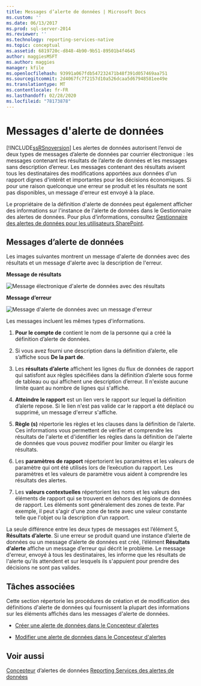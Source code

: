 ```yaml
---
title: Messages d’alerte de données | Microsoft Docs
ms.custom: ''
ms.date: 06/13/2017
ms.prod: sql-server-2014
ms.reviewer: ''
ms.technology: reporting-services-native
ms.topic: conceptual
ms.assetid: 6819720c-d848-4b90-9b51-89501b4f4645
author: maggiesMSFT
ms.author: maggies
manager: kfile
ms.openlocfilehash: 93991a067fdb547232471b48f391d057469aa751
ms.sourcegitcommit: 2d4067fc7f2157d10a526dcaa5d67948581ee49e
ms.translationtype: MT
ms.contentlocale: fr-FR
ms.lasthandoff: 02/28/2020
ms.locfileid: "78173878"
---
```

# <a name="data-alert-messages"></a>Messages d'alerte de données
  
  [!INCLUDE[ssRSnoversion](../includes/ssrsnoversion-md.md)] Les alertes de données autorisent l’envoi de deux types de messages d’alerte de données par courrier électronique : les messages contenant les résultats de l’alerte de données et les messages sans description d’erreur. Les messages contenant des résultats avisent tous les destinataires des modifications apportées aux données d'un rapport dignes d'intérêt et importantes pour les décisions économiques. Si pour une raison quelconque une erreur se produit et les résultats ne sont pas disponibles, un message d'erreur est envoyé à la place.

 Le propriétaire de la définition d'alerte de données peut également afficher des informations sur l'instance de l'alerte de données dans le Gestionnaire des alertes de données. Pour plus d’informations, consultez [Gestionnaire des alertes de données pour les utilisateurs SharePoint](../../2014/reporting-services/data-alert-manager-for-sharepoint-users.md).

##  <a name="DataAlertMessages"></a>Messages d’alerte de données
 Les images suivantes montrent un message d'alerte de données avec des résultats et un message d'alerte avec la description de l'erreur.

 **Message de résultats**

 ![Message électronique d'alerte de données avec des résultats](media/rs-alertmessageresults.gif "Message électronique d'alerte de données avec des résultats")

 **Message d’erreur**

 ![Message d'alerte de données avec un message d'erreur](media/rs-alertmessageerrror.gif "Message d'alerte de données avec un message d'erreur")

 Les messages incluent les mêmes types d'informations.

1.  **Pour le compte de** contient le nom de la personne qui a créé la définition d’alerte de données.

2.  Si vous avez fourni une description dans la définition d’alerte, elle s’affiche sous **De la part de**.

3.  Les **résultats d’alerte** affichent les lignes du flux de données de rapport qui satisfont aux règles spécifiées dans la définition d’alerte sous forme de tableau ou qui affichent une description d’erreur. Il n'existe aucune limite quant au nombre de lignes qui s'affiche.

4.  **Atteindre le rapport** est un lien vers le rapport sur lequel la définition d’alerte repose. Si le lien n'est pas valide car le rapport a été déplacé ou supprimé, un message d'erreur s'affiche.

5.  **Règle (s)** répertorie les règles et les clauses dans la définition de l’alerte. Ces informations vous permettent de vérifier et comprendre les résultats de l'alerte et d'identifier les règles dans la définition de l'alerte de données que vous pouvez modifier pour limiter ou élargir les résultats.

6.  Les **paramètres de rapport** répertorient les paramètres et les valeurs de paramètre qui ont été utilisés lors de l’exécution du rapport. Les paramètres et les valeurs de paramètre vous aident à comprendre les résultats des alertes.

7.  Les **valeurs contextuelles** répertorient les noms et les valeurs des éléments de rapport qui se trouvent en dehors des régions de données de rapport. Les éléments sont généralement des zones de texte. Par exemple, il peut s'agir d'une zone de texte avec une valeur constante telle que l'objet ou la description d'un rapport.

 La seule différence entre les deux types de messages est l’élément 5, **Résultats d’alerte**. Si une erreur se produit quand une instance d’alerte de données ou un message d’alerte de données est créé, l’élément **Résultats d’alerte** affiche un message d’erreur qui décrit le problème. Le message d'erreur, envoyé à tous les destinataires, les informe que les résultats de l'alerte qu'ils attendent et sur lesquels ils s'appuient pour prendre des décisions ne sont pas valides.

 

##  <a name="HowTo"></a> Tâches associées
 Cette section répertorie les procédures de création et de modification des définitions d'alerte de données qui fournissent la plupart des informations sur les éléments affichés dans les messages d'alerte de données.

-   [Créer une alerte de données dans le Concepteur d’alertes](create-a-data-alert-in-data-alert-designer.md)

-   [Modifier une alerte de données dans le Concepteur d'alertes](edit-a-data-alert-in-alert-designer.md)



## <a name="see-also"></a>Voir aussi
 [Concepteur](../../2014/reporting-services/data-alert-designer.md) d’alertes de données [Reporting Services des alertes de données](../ssms/agent/alerts.md)


